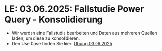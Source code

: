 # **LE: 03.06.2025**: Fallstudie Power Query - Konsolidierung

* Wir werden eine Fallstudie bearbeiten und Daten aus mehreren Quellen laden, um diese zu konsolidieren.  
* Den Use Case finden Sie hier: [Übung 03.06.2025](../uebungen/20250603_ETL_und_reporting_Excel/uebung.MD)  

